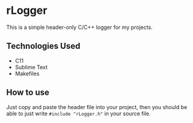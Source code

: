 # rLogger

This is a simple header-only C/C++ logger for my projects.

## Technologies Used

- C11
- Sublime Text
- Makefiles

## How to use

Just copy and paste the header file into your project, then you should be able to just write <code>#include "rLogger.h"</code> in your source file.